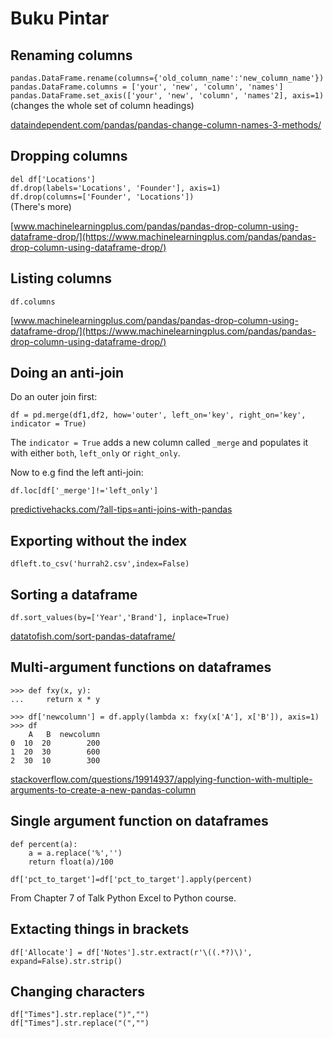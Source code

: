 # Buku Pintar

## Renaming columns
`pandas.DataFrame.rename(columns={'old_column_name':'new_column_name'})`  
`pandas.DataFrame.columns = ['your', 'new', 'column', 'names']`  
`pandas.DataFrame.set_axis(['your', 'new', 'column', 'names'2], axis=1)`  
(changes the whole set of column headings)

[dataindependent.com/pandas/pandas-change-column-names-3-methods/](https://dataindependent.com/pandas/pandas-change-column-names-3-methods/)

## Dropping columns
`del df['Locations']`  
`df.drop(labels='Locations', 'Founder'], axis=1)`  
`df.drop(columns=['Founder', 'Locations'])`  
(There's more)

[www.machinelearningplus.com/pandas/pandas-drop-column-using-dataframe-drop/](https://www.machinelearningplus.com/pandas/pandas-drop-column-using-dataframe-drop/)

## Listing columns

`df.columns`


[www.machinelearningplus.com/pandas/pandas-drop-column-using-dataframe-drop/](https://www.machinelearningplus.com/pandas/pandas-drop-column-using-dataframe-drop/)

## Doing an anti-join
Do an outer join first:

`df = pd.merge(df1,df2, how='outer', left_on='key', right_on='key', indicator = True)`

The `indicator = True` adds a new column called `_merge` and populates it with either  `both`, `left_only` or `right_only`.

Now to e.g find the left anti-join:

`df.loc[df['_merge']!='left_only']`

[predictivehacks.com/?all-tips=anti-joins-with-pandas](https://predictivehacks.com/?all-tips=anti-joins-with-pandas)

## Exporting without the index
`dfleft.to_csv('hurrah2.csv',index=False)`

## Sorting a dataframe
`df.sort_values(by=['Year','Brand'], inplace=True)`

[datatofish.com/sort-pandas-dataframe/](https://datatofish.com/sort-pandas-dataframe/)

## Multi-argument functions on dataframes
```
>>> def fxy(x, y):
...     return x * y

>>> df['newcolumn'] = df.apply(lambda x: fxy(x['A'], x['B']), axis=1)
>>> df
    A   B  newcolumn
0  10  20        200
1  20  30        600
2  30  10        300
```
[stackoverflow.com/questions/19914937/applying-function-with-multiple-arguments-to-create-a-new-pandas-column](https://stackoverflow.com/questions/19914937/applying-function-with-multiple-arguments-to-create-a-new-pandas-column)

## Single argument function on dataframes
```
def percent(a):
    a = a.replace('%','')
    return float(a)/100
    
df['pct_to_target']=df['pct_to_target'].apply(percent)
```

From Chapter 7 of Talk Python Excel to Python course.

## Extacting things in brackets
```
df['Allocate'] = df['Notes'].str.extract(r'\((.*?)\)', expand=False).str.strip()
```

## Changing characters
```
df["Times"].str.replace(")","")
df["Times"].str.replace("(","")
```